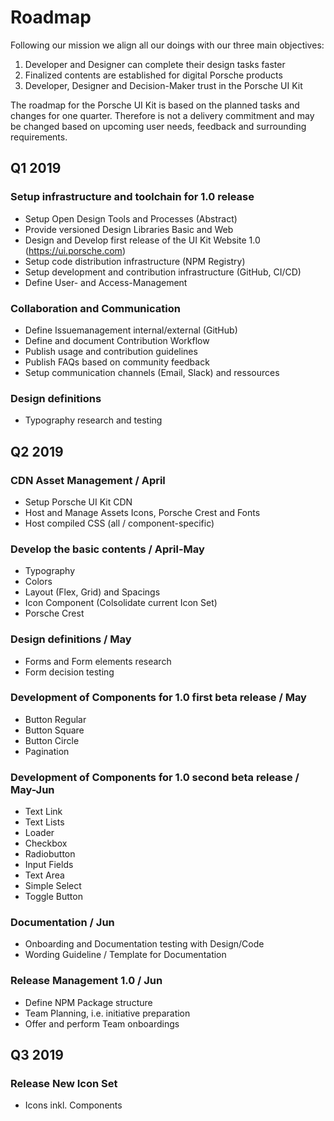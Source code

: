 # Roadmap 

Following our mission we align all our doings with our three main objectives:
1. Developer and Designer can complete their design tasks faster
2. Finalized contents are established for digital Porsche products
3. Developer, Designer and Decision-Maker trust in the Porsche UI Kit

The roadmap for the Porsche UI Kit is based on the planned tasks and changes for one quarter. Therefore is not a delivery commitment and may be changed based on upcoming user needs, feedback and surrounding requirements.

## Q1 2019
### Setup infrastructure and toolchain for 1.0 release
- Setup Open Design Tools and Processes (Abstract)
- Provide versioned Design Libraries Basic and Web
- Design and Develop first release of the UI Kit Website 1.0 (https://ui.porsche.com)
- Setup code distribution infrastructure (NPM Registry)
- Setup development and contribution infrastructure (GitHub, CI/CD)
- Define User- and Access-Management
### Collaboration and Communication 
- Define Issuemanagement internal/external (GitHub)
- Define and document Contribution Workflow
- Publish usage and contribution guidelines
- Publish FAQs based on community feedback
- Setup communication channels (Email, Slack) and ressources
### Design definitions
- Typography research and testing

## Q2 2019
### CDN Asset Management / April
- Setup Porsche UI Kit CDN
- Host and Manage Assets Icons, Porsche Crest and Fonts
- Host compiled CSS (all / component-specific)
### Develop the basic contents / April-May
- Typography
- Colors
- Layout (Flex, Grid) and Spacings
- Icon Component (Colsolidate current Icon Set)
- Porsche Crest

### Design definitions / May
- Forms and Form elements research
- Form decision testing

### Development of Components for 1.0 first beta release / May
- Button Regular
- Button Square
- Button Circle
- Pagination  

### Development of Components for 1.0 second beta release / May-Jun
- Text Link
- Text Lists
- Loader
- Checkbox
- Radiobutton
- Input Fields
- Text Area
- Simple Select
- Toggle Button

### Documentation / Jun
- Onboarding and Documentation testing with Design/Code
- Wording Guideline / Template for Documentation

### Release Management 1.0 / Jun
- Define NPM Package structure
- Team Planning, i.e. initiative preparation
- Offer and perform Team onboardings 


## Q3 2019
### Release New Icon Set
- Icons inkl. Components

